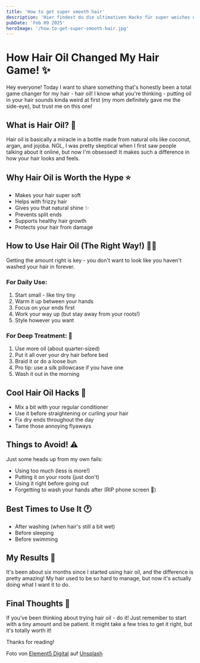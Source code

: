 ```yaml
---
title: 'How to get super smooth hair'
description: 'Hier findest du die ultimativen Hacks für super weiches und glänzendes Haar!'
pubDate: 'Feb 09 2025'
heroImage: '/how-to-get-super-smooth-hair.jpg'
---
```

   
# How Hair Oil Changed My Hair Game! ✨

Hey everyone! Today I want to share something that's honestly been a total game changer for my hair - hair oil! I know what you're thinking - putting oil in your hair sounds kinda weird at first (my mom definitely gave me the side-eye), but trust me on this one!

## What is Hair Oil? 🤔

Hair oil is basically a miracle in a bottle made from natural oils like coconut, argan, and jojoba. NGL, I was pretty skeptical when I first saw people talking about it online, but now I'm obsessed! It makes such a difference in how your hair looks and feels.

## Why Hair Oil is Worth the Hype ⭐️

- Makes your hair super soft
- Helps with frizzy hair
- Gives you that natural shine ✨
- Prevents split ends
- Supports healthy hair growth
- Protects your hair from damage

## How to Use Hair Oil (The Right Way!) 💁‍♀️

Getting the amount right is key - you don't want to look like you haven't washed your hair in forever.

### For Daily Use:
1. Start small - like tiny tiny
2. Warm it up between your hands
3. Focus on your ends first
4. Work your way up (but stay away from your roots!)
5. Style however you want

### For Deep Treatment: 🌙
1. Use more oil (about quarter-sized)
2. Put it all over your dry hair before bed
3. Braid it or do a loose bun
4. Pro tip: use a silk pillowcase if you have one
5. Wash it out in the morning

## Cool Hair Oil Hacks 💫

- Mix a bit with your regular conditioner
- Use it before straightening or curling your hair
- Fix dry ends throughout the day
- Tame those annoying flyaways

## Things to Avoid! ⚠️

Just some heads up from my own fails:
- Using too much (less is more!)
- Putting it on your roots (just don't)
- Using it right before going out
- Forgetting to wash your hands after (RIP phone screen 🥲)

## Best Times to Use It 🕐

- After washing (when hair's still a bit wet)
- Before sleeping
- Before swimming

## My Results 📸

It's been about six months since I started using hair oil, and the difference is pretty amazing! My hair used to be so hard to manage, but now it's actually doing what I want it to do. 

## Final Thoughts 💭

If you've been thinking about trying hair oil - do it! Just remember to start with a tiny amount and be patient. It might take a few tries to get it right, but it's totally worth it!

Thanks for reading!


Foto von <a href="https://unsplash.com/de/@element5digital?utm_content=creditCopyText&utm_medium=referral&utm_source=unsplash">Element5 Digital</a> auf <a href="https://unsplash.com/de/fotos/frau-im-weissen-langarmhemd-steht-vor-rosa-wand-WCPg9ROZbM0?utm_content=creditCopyText&utm_medium=referral&utm_source=unsplash">Unsplash</a>
      